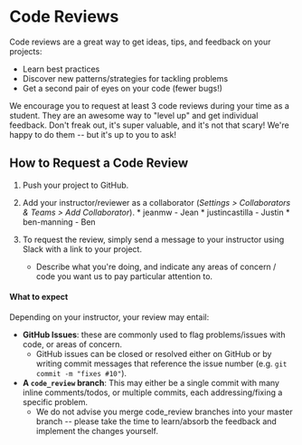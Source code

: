 # Code Reviews

Code reviews are a great way to get ideas, tips, and feedback on your projects:

- Learn best practices
- Discover new patterns/strategies for tackling problems
- Get a second pair of eyes on your code (fewer bugs!)

We encourage you to request at least 3 code reviews during your time as a student. They are an awesome way to "level up" and get individual feedback. Don't freak out, it's super valuable, and it's not that scary! We're happy to do them -- but it's up to you to ask!

## How to Request a Code Review

1. Push your project to GitHub.
2. Add your instructor/reviewer as a collaborator (*Settings > Collaborators & Teams > Add Collaborator*).
        * jeanmw - Jean
        * justincastilla - Justin
        * ben-manning - Ben
 
3. To request the review, simply send a message to your instructor using Slack with a link to your project.
    + Describe what you're doing, and indicate any areas of concern / code you want us to pay particular attention to.

#### What to expect

Depending on your instructor, your review may entail:

- **GitHub Issues**: these are commonly used to flag problems/issues with code, or areas of concern.
    + GitHub issues can be closed or resolved either on GitHub or by writing commit messages that reference the issue number (e.g. `git commit -m "fixes #10"`).
- **A `code_review` branch**: This may either be a single commit with many inline comments/todos, or multiple commits, each addressing/fixing a specific problem.
    + We do not advise you merge code_review branches into your master branch -- please take the time to learn/absorb the feedback and implement the changes yourself.
